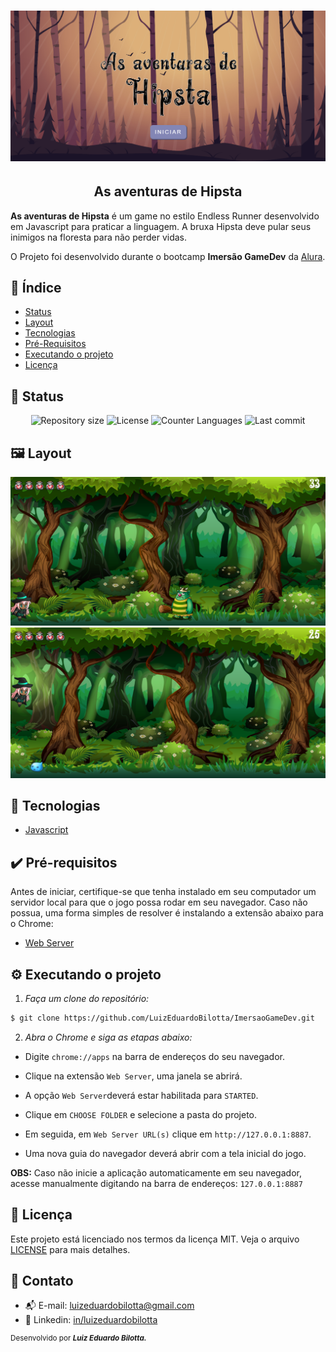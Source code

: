 <h1 align="center">
  <img src="./assets/principal.png" alt="Banner Ecoleta"/>
</h1>

<h2 align="center">As aventuras de Hipsta</h2>
<p> 
  <strong>As aventuras de Hipsta</strong> é um game no estilo Endless Runner desenvolvido em Javascript para praticar a linguagem. A bruxa Hipsta deve pular seus inimigos na floresta para não perder vidas.
  
  O Projeto foi desenvolvido durante o bootcamp <strong>Imersão GameDev</strong> da [Alura](https://www.alura.com.br/).
</p>

## :dart: Índice
- [Status](#status)
- [Layout](#layout)
- [Tecnologias](#tecnologias)
- [Pré-Requisitos](#pre-requisitos)
- [Executando o projeto](#executando-o-projeto)
- [Licença](#licença)

## :game_die: Status
<p align="center">
  <img src="https://img.shields.io/github/repo-size/LuizEduardoBilotta/ImersaoGameDev?style=for-the-badge" alt="Repository size">
  <img src="https://img.shields.io/github/license/LuizEduardoBilotta/ImersaoGameDev?style=for-the-badge" alt="License">
  <img src="https://img.shields.io/github/languages/count/LuizEduardoBilotta/ImersaoGameDev?style=for-the-badge&color=eb152a" alt="Counter Languages">
  <img src="https://img.shields.io/github/last-commit/LuizEduardoBilotta/ImersaoGameDev?style=for-the-badge&color=f50cbb" alt="Last commit">
</p>

## :framed_picture: Layout

<img src="./assets/screenshot-01.png" alt="screenshot tela do game" title="screenshot-01">
<img src="./assets/screenshot-02.png" alt="screenshot tela do game" title="screenshot-02">

## :toolbox: Tecnologias
- [Javascript](https://javascript.com/)

## :heavy_check_mark: Pré-requisitos
Antes de iniciar, certifique-se que tenha instalado em seu computador um servidor local para que o jogo possa rodar em seu navegador. 
Caso não possua, uma forma simples de resolver é instalando a extensão abaixo para o Chrome:

- [Web Server](https://chrome.google.com/webstore/detail/web-server-for-chrome/ofhbbkphhbklhfoeikjpcbhemlocgigb)

## :gear: Executando o projeto

1. *Faça um clone do repositório:*

```sh
$ git clone https://github.com/LuizEduardoBilotta/ImersaoGameDev.git
```

2. *Abra o Chrome e siga as etapas abaixo:*

- Digite `chrome://apps` na barra de endereços do seu navegador.

- Clique na extensão `Web Server`, uma janela se abrirá.

- A opção `Web Server`deverá estar habilitada para `STARTED`. 

- Clique em `CHOOSE FOLDER` e selecione a pasta do projeto.

- Em seguida, em `Web Server URL(s)` clique em `http://127.0.0.1:8887`.

- Uma nova guia do navegador deverá abrir com a tela inicial do jogo. 

**OBS:** Caso não inicie a aplicação automaticamente em seu navegador, acesse manualmente digitando na barra de endereços: `127.0.0.1:8887`

## :bookmark_tabs: Licença
Este projeto está licenciado nos termos da licença MIT. Veja o arquivo [LICENSE](./LICENSE) para mais detalhes.

## :jigsaw: Contato
- :mailbox_with_mail: E-mail: <a href="mailto:luizeduardobilotta@gmail.com">luizeduardobilotta@gmail.com</a>
- :pushpin: Linkedin: [in/luizeduardobilotta](https://www.linkedin.com/in/luizeduardobilotta)

<sup>Desenvolvido por <i><strong>Luiz Eduardo Bilotta.</i></strong></sup>
